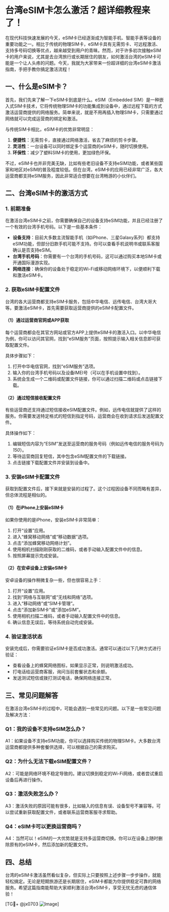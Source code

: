 # 台湾eSIM卡怎么激活？超详细教程来了！

在现代科技快速发展的今天，eSIM卡已经逐渐成为智能手机、智能手表等设备的重要功能之一。相比于传统的物理SIM卡，eSIM卡具有无需剪卡、可远程激活、支持多号码切换等优点，越来越受到用户的青睐。然而，对于许多初次接触eSIM卡的用户来说，尤其是去台湾旅行或长期居住的朋友，如何激活台湾的eSIM卡可能是一个让人头疼的问题。今天，我就为大家带来一份超详细的台湾eSIM卡激活指南，手把手教你搞定激活流程！

## 一、什么是eSIM卡？

首先，我们先来了解一下eSIM卡到底是什么。eSIM（Embedded SIM）是一种嵌入式SIM卡技术，它将传统物理SIM卡的功能集成到设备中，通过远程下载的方式激活运营商提供的网络服务。简单来说，就是不用再插入物理SIM卡，只需要通过网络就可以完成运营商的绑定和激活。

与传统SIM卡相比，eSIM卡的优势非常明显：
1. **便捷性**：无需剪卡，直接通过网络激活，省去了麻烦的剪卡步骤。
2. **灵活性**：一台设备可以同时绑定多个运营商的eSIM卡，随时切换使用。
3. **环保性**：减少了塑料SIM卡的使用，更加绿色环保。

不过，eSIM卡也并非完美无缺，比如有些老旧设备不支持eSIM功能，或者某些国家和地区对eSIM的普及程度较低。但在台湾，eSIM卡的应用已经非常广泛，各大运营商都支持eSIM服务，因此非常适合想要在台湾畅游的小伙伴们。

## 二、台湾eSIM卡的激活方式

### 1. 前期准备

在激活台湾eSIM卡之前，你需要确保自己的设备支持eSIM功能，并且已经注册了一个有效的台湾手机号码。以下是一些基本条件：

- **设备支持**：目前大多数主流智能手机（如iPhone、三星Galaxy系列）都支持eSIM功能，但部分旧款手机可能不支持。你可以查看手机说明书或联系客服确认是否支持eSIM。
- **台湾手机号码**：你需要有一个台湾的手机号码，这可以通过购买本地SIM卡或开通国际漫游实现。
- **网络连接**：确保你的设备处于稳定的Wi-Fi或移动网络环境下，以便顺利下载和激活eSIM卡。

### 2. 获取eSIM卡配置文件

台湾的各大运营商都支持eSIM卡服务，包括中华电信、远传电信、台湾大哥大等。要激活eSIM卡，首先需要获取运营商提供的eSIM卡配置文件。

#### （1）通过运营商官网或APP获取

每个运营商都会在其官方网站或官方APP上提供eSIM卡的激活入口。以中华电信为例，你可以访问其官网，找到“eSIM服务”页面，按照提示输入相关信息即可获取配置文件。

具体步骤如下：
1. 打开中华电信官网，找到“eSIM服务”选项。
2. 输入你的台湾手机号码以及设备IMEI号（可以在手机设置中找到）。
3. 系统会生成一个二维码或配置文件链接，你可以通过扫描二维码或点击链接下载。

#### （2）通过短信接收配置文件

有些运营商还支持通过短信接收eSIM配置文件。例如，远传电信就提供了这样的服务。你需要发送特定格式的短信到指定号码，运营商会在收到请求后发送配置文件。

具体操作如下：
1. 编辑短信内容为“ESIM”发送至运营商的服务号码（例如远传电信的服务号码为*150*）。
2. 等待运营商回复短信，其中包含eSIM配置文件的下载链接。
3. 点击链接下载配置文件并安装到设备中。

### 3. 安装eSIM卡配置文件

获取到配置文件后，接下来就是安装的过程了。这个过程因设备不同而略有差异，但总体流程是相似的。

#### （1）在iPhone上安装eSIM卡

如果你使用的是iPhone，安装eSIM卡非常简单：

1. 打开“设置”应用。
2. 进入“蜂窝移动网络”或“移动数据”选项。
3. 点击“添加蜂窝移动网络计划”。
4. 使用相机扫描刚刚获取的二维码，或者手动输入配置文件中的信息。
5. 按照屏幕提示完成安装。

#### （2）在安卓设备上安装eSIM卡

安卓设备的操作稍微复杂一些，但也很容易上手：

1. 打开“设置”应用。
2. 找到“网络与互联网”或“无线和网络”选项。
3. 进入“移动网络”或“SIM卡管理”。
4. 点击“添加新SIM卡”或“添加eSIM”。
5. 使用相机扫描二维码，或者手动输入配置文件中的信息。
6. 确认信息无误后，等待系统自动完成安装。

### 4. 验证激活状态

安装完成后，你需要验证eSIM卡是否成功激活。通常可以通过以下几种方式进行验证：

- 查看设备上的蜂窝网络图标，如果显示正常，则说明激活成功。
- 打电话给运营商客服，询问当前套餐状态和余额。
- 发送测试短信或拨打测试电话，确保网络连接正常。

## 三、常见问题解答

在激活台湾eSIM卡的过程中，可能会遇到一些常见的问题。以下是一些常见问题及解决方法：

### Q1：我的设备不支持eSIM怎么办？

A1：如果设备不支持eSIM功能，你可以选择购买传统的物理SIM卡。大多数台湾运营商都提供多种套餐供选择，可以根据自己的需求购买。

### Q2：为什么无法下载eSIM配置文件？

A2：可能是网络环境不稳定导致的。建议切换到稳定的Wi-Fi网络，或者尝试重启设备后再进行操作。

### Q3：激活失败怎么办？

A3：激活失败的原因可能有很多，比如输入的信息有误、设备型号不兼容等。可以尝试重新获取配置文件，或者联系运营商客服寻求帮助。

### Q4：eSIM卡可以更换运营商吗？

A4：当然可以！eSIM的一大优势就是支持多运营商切换。你可以在设备上随时删除原有的eSIM卡，然后添加新的配置文件。

## 四、总结

台湾的eSIM卡激活虽然看似复杂，但实际上只要按照上述步骤一步步操作，就能轻松搞定。无论是短期旅游还是长期居住，eSIM卡都能为你提供稳定可靠的网络服务。希望这篇指南能帮助大家顺利激活台湾eSIM卡，享受无忧无虑的通信体验！

[TG💪+ @jx0703 ![Image](https://github.com/user-attachments/assets/dbca1d08-cadb-493c-b0ec-ad6f7a83f270)]